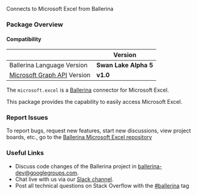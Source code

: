 Connects to Microsoft Excel from Ballerina

### Package Overview
#### Compatibility
|                                                                                    | Version               |
|------------------------------------------------------------------------------------|-----------------------|
| Ballerina Language Version                                                         | **Swan Lake Alpha 5** |
| [Microsoft Graph API](https://docs.microsoft.com/en-us/graph/overview) Version     | **v1.0**              |

The `microsoft.excel` is a [Ballerina](https://ballerina.io/) connector for Microsoft Excel.

This package provides the capability to easily access Microsoft Excel.

### Report Issues

To report bugs, request new features, start new discussions, view project boards, etc., go to the [Ballerina Microsoft Excel repository](https://github.com/ballerina-platform/module-ballerinax-microsoft.excel)

### Useful Links
- Discuss code changes of the Ballerina project in [ballerina-dev@googlegroups.com](mailto:ballerina-dev@googlegroups.com).
- Chat live with us via our [Slack channel](https://ballerina.io/community/slack/).
- Post all technical questions on Stack Overflow with the [#ballerina](https://stackoverflow.com/questions/tagged/ballerina) tag